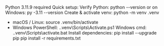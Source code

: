 Python 3.11.9 required
Quick setup:
Verify Python: python --version or on Windows: py -3.11 --version
Create & activate venv: python -m venv .venv
- macOS / Linux: source .venv/bin/activate 
- Windows PowerShell: ..venv\Scripts\Activate.ps1 Windows cmd: ..venv\Scripts\activate.bat
Install dependencies: pip install --upgrade pip pip install -r requirements.txt
